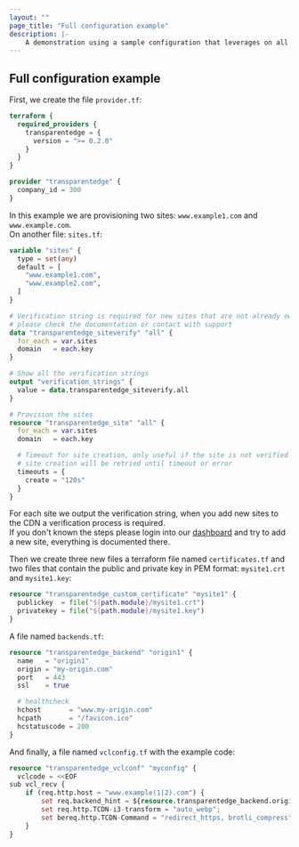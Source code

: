 ```yaml
---
layout: ""
page_title: "Full configuration example"
description: |-
    A demonstration using a sample configuration that leverages on all the resources from this provider.
---
```


## Full configuration example

First, we create the file `provider.tf`:  

```terraform
terraform {
  required_providers {
    transparentedge = {
      version = ">= 0.2.0"
    }
  }
}

provider "transparentedge" {
  company_id = 300
}
```

In this example we are provisioning two sites: `www.example1.com` and `www.example.com`.  
On another file: `sites.tf`:  

```terraform
variable "sites" {
  type = set(any)
  default = [
    "www.example1.com",
    "www.example2.com",
  ]
}

# Verification string is required for new sites that are not already owned
# please check the documentation or contact with support
data "transparentedge_siteverify" "all" {
  for_each = var.sites
  domain   = each.key
}

# Show all the verification strings
output "verification_strings" {
  value = data.transparentedge_siteverify.all
}

# Provision the sites
resource "transparentedge_site" "all" {
  for_each = var.sites
  domain   = each.key

  # Timeout for site creation, only useful if the site is not verified
  # site creation will be retried until timeout or error
  timeouts = {
    create = "120s"
  }
}
```

For each site we output the verification string, when you add new sites to the CDN a verification process is required.   
If you don't known the steps please login into our [dashboard](https://dashboard.transparentcdn.com/) and try to add a new site, everything is documented there.  

Then we create three new files a terraform file named `certificates.tf` and two files that contain the public and private key in PEM format: `mysite1.crt` and `mysite1.key`:  

```terraform
resource "transparentedge_custom_certificate" "mysite1" {
  publickey  = file("${path.module}/mysite1.crt")
  privatekey = file("${path.module}/mysite1.key")
}
```

A file named `backends.tf`:  

```terraform
resource "transparentedge_backend" "origin1" {
  name   = "origin1"
  origin = "my-origin.com"
  port   = 443
  ssl    = true

  # healthcheck
  hchost       = "www.my-origin.com"
  hcpath       = "/favicon.ico"
  hcstatuscode = 200
}
```

And finally, a file named `vclconfig.tf` with the example code:  

```terraform
resource "transparentedge_vclconf" "myconfig" {
  vclcode = <<EOF
sub vcl_recv {
    if (req.http.host ~ "www.example(1|2).com") {
        set req.backend_hint = ${resource.transparentedge_backend.origin1.vclname}.backend();
        set req.http.TCDN-i3-transform = "auto_webp";
        set bereq.http.TCDN-Command = "redirect_https, brotli_compress";
    }
}
```

